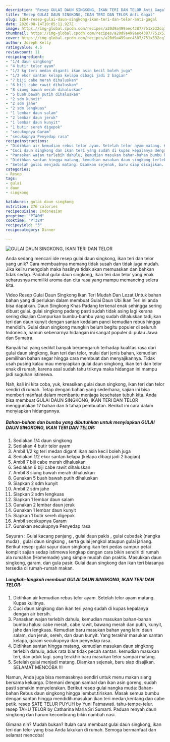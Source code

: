 ```yaml
---
description: "Resep GULAI DAUN SINGKONG, IKAN TERI DAN TELOR Anti Gagal"
title: "Resep GULAI DAUN SINGKONG, IKAN TERI DAN TELOR Anti Gagal"
slug: 1264-resep-gulai-daun-singkong-ikan-teri-dan-telor-anti-gagal
date: 2020-08-14T10:05:11.927Z
image: https://img-global.cpcdn.com/recipes/a20d9a499aec4387/751x532cq70/gulai-daun-singkong-ikan-teri-dan-telor-foto-resep-utama.jpg
thumbnail: https://img-global.cpcdn.com/recipes/a20d9a499aec4387/751x532cq70/gulai-daun-singkong-ikan-teri-dan-telor-foto-resep-utama.jpg
cover: https://img-global.cpcdn.com/recipes/a20d9a499aec4387/751x532cq70/gulai-daun-singkong-ikan-teri-dan-telor-foto-resep-utama.jpg
author: Joseph Kelly
ratingvalue: 4.5
reviewcount: 11
recipeingredient:
- "1/4 daun singkong"
- "4 butir telor ayam"
- "1/2 kg teri medan diganti ikan asin kecil boleh juga"
- "1/2 ekor santan kelapa kelapa dibagi jadi 2 bagian"
- "7 biji cabe merah dihaluskan"
- "6 biji cabe rawit dihaluskan"
- "8 siung bawah merah dihaluskan"
- "5 buah bawah putih dihaluskan"
- "2 sdm kunyit"
- "2 sdm jahe"
- "2 sdm lengkuas"
- "1 lembar daun salam"
- "2 lembar daun jeruk"
- "1 lembar daun kunyit"
- "1 butir sereh digepok"
- "secukupnya Garam"
- "secukupnya Penyedap rasa"
recipeinstructions:
- "Didihkan air kemudian rebus telor ayam. Setelah telor ayam matang. Kupas kulitnya."
- "Cuci daun singkong dan ikan teri yang sudah di kupas kepalanya dengan air bersih."
- "Panaskan wajan terlebih dahulu, kemudian masukan bahan-bahan bumbu halus: cabe merah, cabe rawit, bawang merah dan putih, kunyit, jahe dan lengkuas. Kemudian baru masukan bahan yang lain: daun salam, dun jeruk, sereh, dan daun kunyit. Yang terakhir masukan santan kelapa, garam secukupnya dan penyedap rasa."
- "Didihkan santan hingga matang, kemudian masukan daun singkong terlebih dahulu, aduk rata biar tidak pecah santan. kemudian masukan teri, dan aduk lagi. yang terakhir baru masukan telor sampai matang."
- "Setelah gulai menjadi matang. Diamkan sejenak, baru siap disajikan. SELAMAT MENCOBA !!!"
categories:
- Resep
tags:
- gulai
- daun
- singkong

katakunci: gulai daun singkong 
nutrition: 276 calories
recipecuisine: Indonesian
preptime: "PT40M"
cooktime: "PT32M"
recipeyield: "3"
recipecategory: Dinner

---
```



![GULAI DAUN SINGKONG, IKAN TERI DAN TELOR](https://img-global.cpcdn.com/recipes/a20d9a499aec4387/751x532cq70/gulai-daun-singkong-ikan-teri-dan-telor-foto-resep-utama.jpg)

Anda sedang mencari ide resep gulai daun singkong, ikan teri dan telor yang unik? Cara membuatnya memang tidak susah dan tidak juga mudah. Jika keliru mengolah maka hasilnya tidak akan memuaskan dan bahkan tidak sedap. Padahal gulai daun singkong, ikan teri dan telor yang enak seharusnya memiliki aroma dan cita rasa yang mampu memancing selera kita.

Video Resep Gulai Daun Singkong Ikan Teri Mudah Dan Lezat Untuk bahan bahan yang di perlukan dalam membuat Gulai Daun Ubi Ikan Teri ini anda bisa dapatkan. Daun Singkong Khas Padang terkenal enak sehingga sering dibuat gulai. gulai singkong padang pasti sudah tidak asing lagi kerana sering disajian Campurkan bumbu-bumbu yang sudah dihaluskan tadi,ikan teri dan daun kunyit dengan santan kedalam panci kemudian rebus hingga mendidih. Gulai daun singkong mungkin belum begitu populer di seluruh Indonesia, namun sebenarnya hidangan ini sangat populer di pulau Jawa dan Sumatra.

Banyak hal yang sedikit banyak berpengaruh terhadap kualitas rasa dari gulai daun singkong, ikan teri dan telor, mulai dari jenis bahan, kemudian pemilihan bahan segar hingga cara membuat dan menyajikannya. Tidak usah pusing kalau mau menyiapkan gulai daun singkong, ikan teri dan telor enak di rumah, karena asal sudah tahu triknya maka hidangan ini mampu jadi suguhan istimewa.


Nah, kali ini kita coba, yuk, kreasikan gulai daun singkong, ikan teri dan telor sendiri di rumah. Tetap dengan bahan yang sederhana, sajian ini bisa memberi manfaat dalam membantu menjaga kesehatan tubuh kita. Anda bisa membuat GULAI DAUN SINGKONG, IKAN TERI DAN TELOR menggunakan 17 bahan dan 5 tahap pembuatan. Berikut ini cara dalam menyiapkan hidangannya.

<!--inarticleads1-->

##### Bahan-bahan dan bumbu yang dibutuhkan untuk menyiapkan GULAI DAUN SINGKONG, IKAN TERI DAN TELOR:

1. Sediakan 1/4 daun singkong
1. Sediakan 4 butir telor ayam
1. Ambil 1/2 kg teri medan diganti ikan asin kecil boleh juga
1. Sediakan 1/2 ekor santan kelapa (kelapa dibagi jadi 2 bagian)
1. Ambil 7 biji cabe merah dihaluskan
1. Sediakan 6 biji cabe rawit dihaluskan
1. Ambil 8 siung bawah merah dihaluskan
1. Gunakan 5 buah bawah putih dihaluskan
1. Siapkan 2 sdm kunyit
1. Ambil 2 sdm jahe
1. Siapkan 2 sdm lengkuas
1. Siapkan 1 lembar daun salam
1. Gunakan 2 lembar daun jeruk
1. Gunakan 1 lembar daun kunyit
1. Siapkan 1 butir sereh digepok
1. Ambil secukupnya Garam
1. Gunakan secukupnya Penyedap rasa


Sayuran : Gulai kacang panjang , gulai daun pakis , gulai cubadak (nangka muda) , gulai daun singkong , serta gulai jengkol ataupun gulai jariang. Berikut resepi gulai sayur daun singkong ikan teri pedas campur petai komplit sajian sedap istimewa lengkap dengan cara bikin sendiri di rumah ala rumahan (Homemade) yang simple mudah dan praktis. Masukkan daun singkong, garam, dan gula pasir. Gulai daun singkong dan ikan teri biasanya tersedia di rumah-rumah makan. 

<!--inarticleads2-->

##### Langkah-langkah membuat GULAI DAUN SINGKONG, IKAN TERI DAN TELOR:

1. Didihkan air kemudian rebus telor ayam. Setelah telor ayam matang. Kupas kulitnya.
1. Cuci daun singkong dan ikan teri yang sudah di kupas kepalanya dengan air bersih.
1. Panaskan wajan terlebih dahulu, kemudian masukan bahan-bahan bumbu halus: cabe merah, cabe rawit, bawang merah dan putih, kunyit, jahe dan lengkuas. Kemudian baru masukan bahan yang lain: daun salam, dun jeruk, sereh, dan daun kunyit. Yang terakhir masukan santan kelapa, garam secukupnya dan penyedap rasa.
1. Didihkan santan hingga matang, kemudian masukan daun singkong terlebih dahulu, aduk rata biar tidak pecah santan. kemudian masukan teri, dan aduk lagi. yang terakhir baru masukan telor sampai matang.
1. Setelah gulai menjadi matang. Diamkan sejenak, baru siap disajikan. SELAMAT MENCOBA !!!


Namun, Anda juga bisa memasaknya sendiri untuk menu makan siang bersama keluarga. Ditemani dengan sambal dan ikan asin goreng, sudah pasti semakin menyelerakan. Berikut resep gulai nangka muda: Bahan-bahan Rebus daun singkong hingga lembut.tiriskan. Masak semua bumbu dengan santan hingga mendidih.masukan ikan teri medan,kentang dan cabe petik. resep SATE TELUR PUYUH by Yuni Fatmawati. tahu-tempe-telur. resep TAHU TELOR by Catharina Maria Sri Sumarti. Paduan renyah daun singkong dan harum kecombrang bikin nambah nasi. 

Gimana nih? Mudah bukan? Itulah cara membuat gulai daun singkong, ikan teri dan telor yang bisa Anda lakukan di rumah. Semoga bermanfaat dan selamat mencoba!
